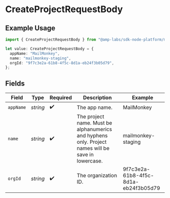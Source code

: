 # CreateProjectRequestBody

## Example Usage

```typescript
import { CreateProjectRequestBody } from "@amp-labs/sdk-node-platform/models/operations";

let value: CreateProjectRequestBody = {
  appName: "MailMonkey",
  name: "mailmonkey-staging",
  orgId: "9f7c3e2a-61b8-4f5c-8d1a-eb24f3b05d79",
};
```

## Fields

| Field                                                                                              | Type                                                                                               | Required                                                                                           | Description                                                                                        | Example                                                                                            |
| -------------------------------------------------------------------------------------------------- | -------------------------------------------------------------------------------------------------- | -------------------------------------------------------------------------------------------------- | -------------------------------------------------------------------------------------------------- | -------------------------------------------------------------------------------------------------- |
| `appName`                                                                                          | *string*                                                                                           | :heavy_check_mark:                                                                                 | The app name.                                                                                      | MailMonkey                                                                                         |
| `name`                                                                                             | *string*                                                                                           | :heavy_check_mark:                                                                                 | The project name. Must be alphanumerics and hyphens only. Project names will be save in lowercase. | mailmonkey-staging                                                                                 |
| `orgId`                                                                                            | *string*                                                                                           | :heavy_check_mark:                                                                                 | The organization ID.                                                                               | 9f7c3e2a-61b8-4f5c-8d1a-eb24f3b05d79                                                               |